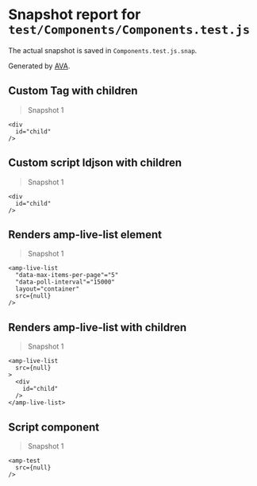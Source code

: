 # Snapshot report for `test/Components/Components.test.js`

The actual snapshot is saved in `Components.test.js.snap`.

Generated by [AVA](https://ava.li).

## Custom Tag with children

> Snapshot 1

    <div
      id="child"
    />

## Custom script ldjson with children

> Snapshot 1

    <div
      id="child"
    />

## Renders amp-live-list element

> Snapshot 1

    <amp-live-list
      "data-max-items-per-page"="5"
      "data-poll-interval"="15000"
      layout="container"
      src={null}
    />

## Renders amp-live-list with children

> Snapshot 1

    <amp-live-list
      src={null}
    >
      <div
        id="child"
      />
    </amp-live-list>

## Script component

> Snapshot 1

    <amp-test
      src={null}
    />
